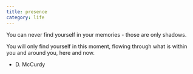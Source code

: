 ```yaml
---
title: presence
category: life
---
```


You can never find yourself
in your memories -
those are only shadows.

You will only find yourself
in this moment,
flowing through
what is within you
and around you,
here and now.

- D. McCurdy
